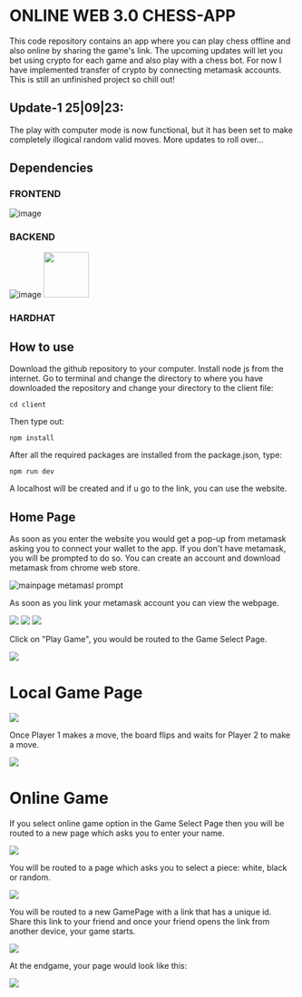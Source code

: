 # ONLINE WEB 3.0 CHESS-APP

This code repository contains an app where you can play chess offline and also online by sharing the game's link. The upcoming updates will let you bet using crypto for each game and also play with a chess bot. 
For now I have implemented transfer of crypto by connecting metamask accounts. This is still an unfinished project so chill out!

## Update-1 25|09|23:

The play with computer mode is now functional, but it has been set to make completely illogical random valid moves. More updates to roll over... 

## Dependencies

### FRONTEND
![image](screenshots/Frontend.png)

### BACKEND

![image](screenshots/Backend.png)
<img src="/screenshots/hardhat.png" height="80" width="80">     
### HARDHAT

## How to use
Download the github repository to your computer. Install node js from the internet. Go to terminal and change the directory to where you have downloaded the repository and change your directory to the client file:

`cd client`

Then type out:

`npm install`

After all the required packages are installed from the package.json, type:

`npm run dev`

A localhost will be created and if u go to the link, you can use the website.

## Home Page

As soon as you enter the website you would get a pop-up from metamask asking you to connect your wallet to the app. If you don't have metamask, you will be prompted to do so. You can create an account and download 
metamask from chrome web store.

![mainpage metamasl prompt](/screenshots/mainpage_metamask_prompt.png)

As soon as you link your metamask account you can view the webpage.

![](/screenshots/Home1.png)
![](/screenshots/Home2.png)
![](/screenshots/Home3.png)

Click on "Play Game", you would be routed to the Game Select Page.

![](/screenshots/GameSelect.png)

# Local Game Page

![](/screenshots/LocalWhite.png)

Once Player 1 makes a move, the board flips and waits for Player 2 to make a move.

![](/screenshots/LocalBlack.png)

# Online Game

If you select online game option in the Game Select Page then you will be routed to a new page which asks you to enter your name.

![](/screenshots/Enteryourname.png)

You will be routed to a page which asks you to select a piece: white, black or random.

![](/screenshots/OnlinePieceSelect.png)

You will be routed to a new GamePage with a link that has a unique id. Share this link to your friend and once your friend opens the link from another device, your game starts.

![](/screenshots/OnlineGameLinkShare.png)

At the endgame, your page would look like this:

![](/screenshots/Lost.png)
